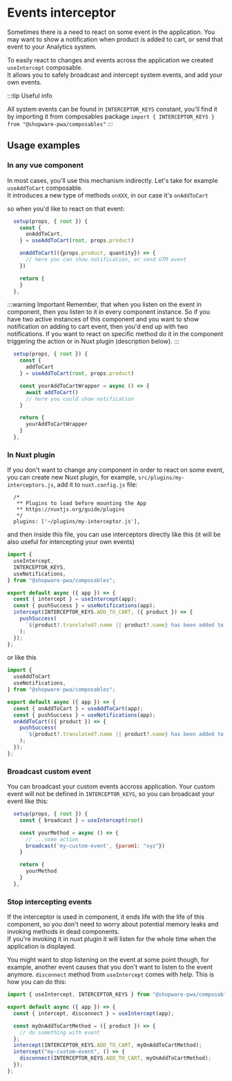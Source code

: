 # Events interceptor <Badge text="since 0.4.0" type="info"/>

Sometimes there is a need to react on some event in the application. You may want to show a notification when product is added to cart, or send that event to your Analytics system.

To easily react to changes and events across the application we created `useIntercept` composable.  
It allows you to safely broadcast and intercept system events, and add your own events.

:::tip Useful info

All system events can be found in `INTERCEPTOR_KEYS` constant, you'll find it by importing it from composables package `import { INTERCEPTOR_KEYS } from "@shopware-pwa/composables"`
:::

## Usage examples

### In any vue component

In most cases, you'll use this mechanism indirectly. Let's take for example `useAddToCart` composable.  
It introduces a new type of methods `onXXX`, in our case it's `onAddToCart`

so when you'd like to react on that event:

```js
  setup(props, { root }) {
    const {
      onAddToCart,
    } = useAddToCart(root, props.product)

    onAddToCart(({props.product, quantity}) => {
      // here you can show notification, or send GTM event
    })

    return {
    }
  },
```

:::warning Important
Remember, that when you listen on the event in component, then you listen to it in every component instance. So if you have two active instances of this component and you want to show notification on adding to cart event, then you'd end up with two notifications. If you want to react on specific method do it in the component triggering the action or in Nuxt plugin (description below).
:::

```js
  setup(props, { root }) {
    const {
      addToCart
    } = useAddToCart(root, props.product)

    const yourAddToCartWrapper = async () => {
      await addToCart()
      // here you could show notification
    }

    return {
      yourAddToCartWrapper
    }
  },
```

### In Nuxt plugin

If you don't want to change any component in order to react on some event, you can create new Nuxt plugin, for example, `src/plugins/my-interceptors.js`, add it to `nuxt.config.js` file:

```
  /*
   ** Plugins to load before mounting the App
   ** https://nuxtjs.org/guide/plugins
   */
  plugins: ['~/plugins/my-interceptor.js'],
```

and then inside this file, you can use interceptors directly like this (it will be also useful for intercepting your own events)

```js
import {
  useIntercept,
  INTERCEPTOR_KEYS,
  useNotifications,
} from "@shopware-pwa/composables";

export default async ({ app }) => {
  const { intercept } = useIntercept(app);
  const { pushSuccess } = useNotifications(app);
  intercept(INTERCEPTOR_KEYS.ADD_TO_CART, ({ product }) => {
    pushSuccess(
      `${product?.translated?.name || product?.name} has been added to cart.`
    );
  });
};
```

or like this

```js
import {
  useAddToCart
  useNotifications,
} from "@shopware-pwa/composables";

export default async ({ app }) => {
  const { onAddToCart } = useAddToCart(app);
  const { pushSuccess } = useNotifications(app);
  onAddToCart(({ product }) => {
    pushSuccess(
      `${product?.translated?.name || product?.name} has been added to cart.`
    );
  });
};
```

### Broadcast custom event

You can broadcast your custom events accross application. Your custom event will not be defined in `INTERCEPTOR_KEYS`, so you can broadcast your event like this:

```js
  setup(props, { root }) {
    const { broadcast } = useIntercept(root)

    const yourMethod = async () => {
      // ...some action
      broadcast('my-custom-event', {param1: "xyz"})
    }

    return {
      yourMethod
    }
  },
```

### Stop intercepting events

If the interceptor is used in component, it ends life with the life of this component, so you don't need to worry about potential memory leaks and invoking methods in dead components.  
If you're invoking it in nuxt plugin it will listen for the whole time when the application is displayed.

You might want to stop listening on the event at some point though, for example, another event causes that you don't want to listen to the event anymore.
`disconnect` method from `useIntercept` comes with help. This is how you can do this:

```js
import { useIntercept, INTERCEPTOR_KEYS } from "@shopware-pwa/composables";

export default async ({ app }) => {
  const { intercept, disconnect } = useIntercept(app);

  const myOnAddToCartMethod = ({ product }) => {
    // do something with event
  };
  intercept(INTERCEPTOR_KEYS.ADD_TO_CART, myOnAddToCartMethod);
  intercept("my-custom-event", () => {
    disconnect(INTERCEPTOR_KEYS.ADD_TO_CART, myOnAddToCartMethod);
  });
};
```
